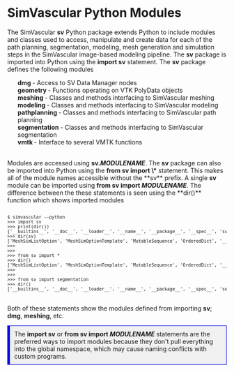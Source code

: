 # SimVascular Python Modules

The SimVascular **sv** Python package extends Python to include modules and classes used to access, manipulate and create
data for each of the path planning, segmentation, modeling, mesh generation and simulation steps in the SimVascular
image-based modeling pipeline. The <b>sv</b> package is imported into Python using the <b>import sv</b> statement.
The **sv** package defines the following modules

<ul style="list-style-type:none;">
  <li> <b> dmg </b> - Access to SV Data Manager nodes </li>
  <li> <b> geometry </b> - Functions operating on VTK PolyData objects </li>
  <li> <b> meshing </b> - Classes and methods interfacing to SimVascular meshing </li>
  <li> <b> modeling </b> - Classes and methods interfacing to SimVascular modeling </li>
  <li> <b> pathplanning </b> - Classes and methods interfacing to SimVascular path planning </li>
  <li> <b> segmentation </b> - Classes and methods interfacing to SimVascular segmentation </li>
  <li> <b> vmtk </b> - Interface to several VMTK functions </li>
</ul>

<br>
Modules are accessed using <b>sv.<i>MODULENAME</i></b>. The <b>sv</b> package can also be imported into Python using the 
<b>from sv import \*</b> statement. This makes all of the module names accessible without the **sv** prefix. A single <b>sv</b> 
module can be imported using <b>from sv import <i>MODULENAME</i></b>. The difference between the these statements is seen using 
the **dir()** function which shows imported modules

<pre>
<div style="font-size:10px; height: auto; overflow: visible;">
$ simvascular --python
>>> import sv
>>> print(dir())
['__builtins__', '__doc__', '__loader__', '__name__', '__package__', '__spec__', 'sv']
>>> dir(sv)
['MeshSimListOption', 'MeshSimOptionTemplate', 'MutableSequence', 'OrderedDict', '__builtins__', '__cached__', '__doc__', '__file__', '__loader__', '__name__', '__package__', '__path__', '__spec__', 'ctypes', 'dmg', 'ext', 'geometry', 'image', 'load_module', 'mesh_utils', 'meshing', 'meshsim_options', 'meshsim_plugin', 'modeling', 'parasolid_plugin', 'pathplanning', 'project', 'python_api_lib', 'repository', 'seg_lib', 'segmentation', 'solid_occt', 'sys', 'vmtk']
>>>
>>>
>>> from sv import *
>>> dir()
['MeshSimListOption', 'MeshSimOptionTemplate', 'MutableSequence', 'OrderedDict', '__builtins__', '__doc__', '__loader__', '__name__', '__package__', '__spec__', 'ctypes', 'dmg', 'ext', 'geometry', 'image', 'load_module', 'mesh_utils', 'meshing', 'meshsim_options', 'meshsim_plugin', 'modeling', 'parasolid_plugin', 'pathplanning', 'project', 'python_api_lib', 'repository', 'seg_lib', 'segmentation', 'solid_occt', 'sv', 'sys', 'vmtk']
>>> 
>>>
>>> from sv import segmentation
>>> dir()
['__builtins__', '__doc__', '__loader__', '__name__', '__package__', '__spec__', 'segmentation']
</div>
</pre>

Both of these statements show the modules defined from importing <b>sv</b>; <b>dmg</b>, <b>meshing</b>, etc.
<br>

<div style="background-color: #F0F0F0; padding: 10px; border: 1px solid #0000e6; border-left: 6px solid #0000e6">
The <b>import sv</b> or <b>from sv import <i>MODULENAME</i></b> statements are the preferred ways to import modules because they don't pull 
everything into the global namespace, which may cause naming conflicts with custom programs. 
</div>
